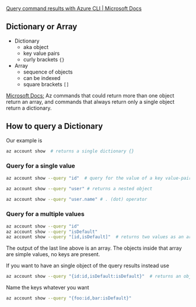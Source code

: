 [Query command results with Azure CLI | Microsoft Docs](https://docs.microsoft.com/en-us/cli/azure/query-azure-cli?view=azure-cli-latest)

## Dictionary or Array
* Dictionary
    * aka object
    * key value pairs
    * curly brackets `{}`
* Array
    * sequence of objects
    * can be indexed
    * square brackets `[]`

[Microsoft Docs:][Microsoft Docs] Az commands that could return more than one object return an array, and commands that always return only a single object return a dictionary.

## How to query a Dictionary
Our example is
```bash
az account show  # returns a single dictionary {}
```

### Query for a single value
```bash
az account show --query "id"  # query for the value of a key value-pair
```
```bash
az account show --query "user" # returns a nested object
```
```bash
az account show --query "user.name" # . (dot) operator
```

### Query for a multiple values

```bash
az account show --query "id"
az account show --query "isDefault"
az account show --query "[id,isDefault]"  # returns two values as an array []
```
The output of the last line above is an array. The objects inside that array are simple values, no keys are present. 

If you want to have an single object of the query results instead use
```bash
az account show --query "{id:id,isDefault:isDefault}"  # returns an object {} with two key value-pairs
```
Name the keys whatever you want
```bash
az account show --query "{foo:id,bar:isDefault}"
```





```bash

```

[Microsoft Docs]: https://docs.microsoft.com/en-us/cli/azure/query-azure-cli?view=azure-cli-latest